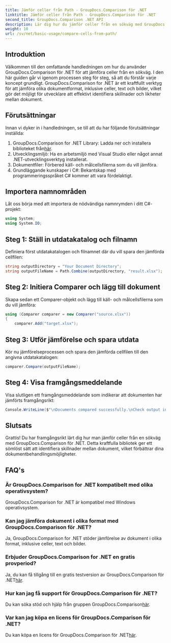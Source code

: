 ```yaml
---
title: Jämför celler från Path - GroupDocs.Comparison för .NET
linktitle: Jämför celler från Path - GroupDocs.Comparison för .NET
second_title: GroupDocs.Comparison .NET API
description: Lär dig hur du jämför celler från en sökväg med GroupDocs.Comparison för .NET. Identifiera på ett effektivt sätt skillnader mellan dokument.
weight: 10
url: /sv/net/basic-usage/compare-cells-from-path/
---
```

## Introduktion
Välkommen till den omfattande handledningen om hur du använder GroupDocs.Comparison för .NET för att jämföra celler från en sökväg. I den här guiden går vi igenom processen steg för steg, så att du förstår varje koncept grundligt. GroupDocs.Comparison for .NET är ett kraftfullt verktyg för att jämföra olika dokumentformat, inklusive celler, text och bilder, vilket gör det möjligt för utvecklare att effektivt identifiera skillnader och likheter mellan dokument.
## Förutsättningar
Innan vi dyker in i handledningen, se till att du har följande förutsättningar inställda:
1. GroupDocs.Comparison for .NET Library: Ladda ner och installera biblioteket från[här](https://releases.groupdocs.com/comparison/net/).
2. Utvecklingsmiljö: Ha en arbetsmiljö med Visual Studio eller något annat .NET-utvecklingsverktyg installerat.
3. Dokumentfiler: Förbered käll- och målcellsfilerna som du vill jämföra.
4. Grundläggande kunskaper i C#: Bekantskap med programmeringsspråket C# kommer att vara fördelaktigt.

## Importera namnområden
Låt oss börja med att importera de nödvändiga namnrymden i ditt C#-projekt:
```csharp
using System;
using System.IO;
```
## Steg 1: Ställ in utdatakatalog och filnamn
Definiera först utdatakatalogen och filnamnet där du vill spara den jämförda cellfilen:
```csharp
string outputDirectory = "Your Document Directory";
string outputFileName = Path.Combine(outputDirectory, "result.xlsx");
```
## Steg 2: Initiera Comparer och lägg till dokument
Skapa sedan ett Comparer-objekt och lägg till käll- och målcellsfilerna som du vill jämföra:
```csharp
using (Comparer comparer = new Comparer("source.xlsx"))
{
    comparer.Add("target.xlsx");
```
## Steg 3: Utför jämförelse och spara utdata
Kör nu jämförelseprocessen och spara den jämförda cellfilen till den angivna utdatakatalogen:
```csharp
comparer.Compare(outputFileName);
```
## Steg 4: Visa framgångsmeddelande
Visa slutligen ett framgångsmeddelande som indikerar att dokumenten har jämförts framgångsrikt:
```csharp
Console.WriteLine($"\nDocuments compared successfully.\nCheck output in {outputDirectory}.");
```

## Slutsats
Grattis! Du har framgångsrikt lärt dig hur man jämför celler från en sökväg med GroupDocs.Comparison för .NET. Detta kraftfulla bibliotek ger ett sömlöst sätt att identifiera skillnader mellan dokument, vilket förbättrar dina dokumentbehandlingsmöjligheter.
## FAQ's
### Är GroupDocs.Comparison for .NET kompatibelt med olika operativsystem?
GroupDocs.Comparison for .NET är kompatibel med Windows operativsystem.
### Kan jag jämföra dokument i olika format med GroupDocs.Comparison för .NET?
Ja, GroupDocs.Comparison for .NET stöder jämförelse av dokument i olika format, inklusive celler, text och bilder.
### Erbjuder GroupDocs.Comparison for .NET en gratis provperiod?
 Ja, du kan få tillgång till en gratis testversion av GroupDocs.Comparison för .NET[här](https://releases.groupdocs.com/).
### Hur kan jag få support för GroupDocs.Comparison för .NET?
Du kan söka stöd och hjälp från gruppen GroupDocs.Comparison[här](https://forum.groupdocs.com/c/comparison/12).
### Var kan jag köpa en licens för GroupDocs.Comparison för .NET?
 Du kan köpa en licens för GroupDocs.Comparison för .NET[här](https://purchase.groupdocs.com/buy).